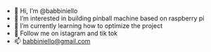 - 👋 Hi, I’m @babbiniello
- 👀 I’m interested in building pinball machine based on raspberry pi
- 🌱 I’m currently learning how to optimize the project
- 💞️ Follow me on istagram and tik tok
- 📫 babbiniello@gmail.com

<!---
babbiniello/babbiniello is a ✨ special ✨ repository because its `README.md` (this file) appears on your GitHub profile.
You can click the Preview link to take a look at your changes.
--->
